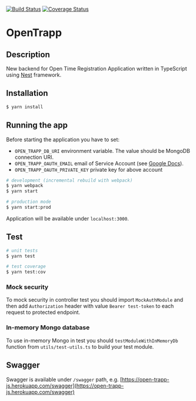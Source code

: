 [![Build Status](https://travis-ci.org/Pragmatists/OpenTrappJs.svg?branch=master)](https://travis-ci.org/Pragmatists/OpenTrappJs)
[![Coverage Status](https://coveralls.io/repos/github/Pragmatists/OpenTrappJs/badge.svg?branch=master)](https://coveralls.io/github/Pragmatists/OpenTrappJs?branch=master)

# OpenTrapp

## Description
New backend for Open Time Registration Application written in TypeScript using [Nest](https://github.com/nestjs/nest) framework.

## Installation

```bash
$ yarn install
```

## Running the app

Before starting the application you have to set:
 * `OPEN_TRAPP_DB_URI` environment variable. The value should be MongoDB connection URI.
 * `OPEN_TRAPP_OAUTH_EMAIL` email of Service Account (see [Google Docs](https://developers.google.com/identity/protocols/OAuth2ServiceAccount)).
 * `OPEN_TRAPP_OAUTH_PRIVATE_KEY` private key for above account

```bash
# development (incremental rebuild with webpack)
$ yarn webpack
$ yarn start

# production mode
$ yarn start:prod
```
Application will be available under `localhost:3000`.

## Test

```bash
# unit tests
$ yarn test

# test coverage
$ yarn test:cov
```

### Mock security
To mock security in controller test you should import `MockAuthModule`
and then add `Authorization` header with value `Bearer test-token` to each request to protected endpoint.

### In-memory Mongo database
To use in-memory Mongo in test you should `testModuleWithInMemoryDb` function from `utils/test-utils.ts` to build your test module.

## Swagger
Swagger is available under `/swagger` path, e.g. [https://open-trapp-js.herokuapp.com/swagger](https://open-trapp-js.herokuapp.com/swagger)
